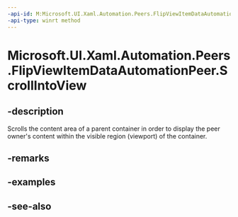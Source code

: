 ```yaml
---
-api-id: M:Microsoft.UI.Xaml.Automation.Peers.FlipViewItemDataAutomationPeer.ScrollIntoView
-api-type: winrt method
---
```


<!-- Method syntax
public void ScrollIntoView()
-->

# Microsoft.UI.Xaml.Automation.Peers.FlipViewItemDataAutomationPeer.ScrollIntoView

## -description
Scrolls the content area of a parent container in order to display the peer owner's content within the visible region (viewport) of the container.

## -remarks

## -examples

## -see-also
